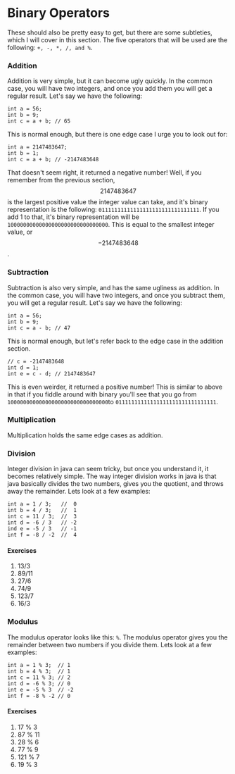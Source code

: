 # Binary Operators

These should also be pretty easy to get, but there are some subtleties, which I will cover in this section. The five operators that will be used are the following: `+, -, *, /, and %`.

### Addition

Addition is very simple, but it can become ugly quickly. In the common case, you will have two integers, and once you add them you will get a regular result. Let's say we have the following:

```
int a = 56;
int b = 9;
int c = a + b; // 65
```

This is normal enough, but there is one edge case I urge you to look out for:

```
int a = 2147483647;
int b = 1;
int c = a + b; // -2147483648
```

That doesn't seem right, it returned a negative number! Well, if you remember from the previous section, $$2147483647$$ is the largest positive value the integer value can take, and it's binary representation is the following: `01111111111111111111111111111111`. If you add 1 to that, it's binary representation will be `10000000000000000000000000000000`. This is equal to the smallest integer value, or $$-2147483648$$.

### Subtraction

Subtraction is also very simple, and has the same ugliness as addition. In the common case, you will have two integers, and once you subtract them, you will get a regular result. Let's say we have the following:

```
int a = 56;
int b = 9;
int c = a - b; // 47
```

This is normal enough, but let's refer back to the edge case in the addition section.

```
// c = -2147483648
int d = 1;
int e = c - d; // 2147483647
```

This is even weirder, it returned a positive number! This is similar to above in that if you fiddle around with binary you'll see that you go from `10000000000000000000000000000000`to `01111111111111111111111111111111`.

### Multiplication

Multiplication holds the same edge cases as addition.

### Division

Integer division in java can seem tricky, but once you understand it, it becomes relatively simple. The way integer division works in java is that java basically divides the two numbers, gives you the quotient, and throws away the remainder. Lets look at a few examples:

```
int a = 1 / 3;   //  0
int b = 4 / 3;   //  1
int c = 11 / 3;  //  3
int d = -6 / 3   // -2
ind e = -5 / 3   // -1
int f = -8 / -2  //  4
```

#### Exercises

1. 13/3
2. 89/11
3. 27/6
4. 74/9
5. 123/7
6. 16/3

### Modulus

The modulus operator looks like this: `%`. The modulus operator gives you the remainder between two numbers if you divide them. Lets look at a few examples:

```
int a = 1 % 3;  // 1
int b = 4 % 3;  // 1
int c = 11 % 3; // 2
int d = -6 % 3; // 0
int e = -5 % 3  // -2
int f = -8 % -2 // 0
```

#### Exercises

1. 17 % 3
2. 87 % 11
3. 28 % 6
4. 77 % 9
5. 121 % 7
6. 19 % 3



